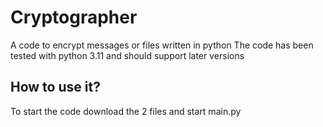 # Cryptographer
A code to encrypt messages or files written in python
The code has been tested with python 3.11 and should support later versions

## How to use it?
To start the code download the 2 files and start main.py
